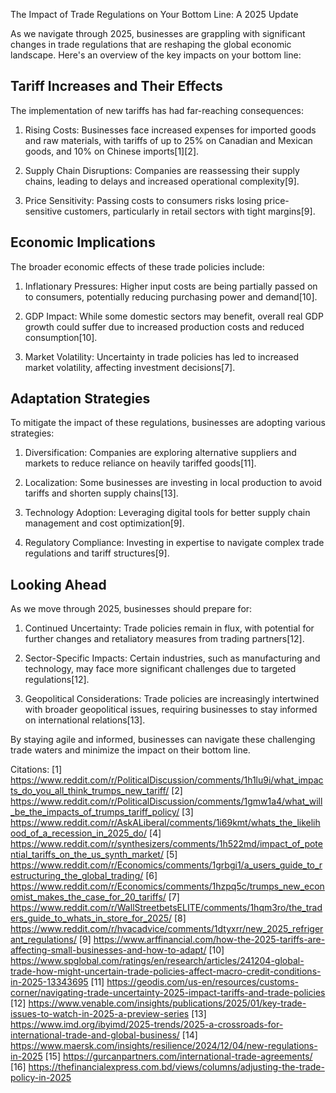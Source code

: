 The Impact of Trade Regulations on Your Bottom Line: A 2025 Update

As we navigate through 2025, businesses are grappling with significant changes in trade regulations that are reshaping the global economic landscape. Here's an overview of the key impacts on your bottom line:

## Tariff Increases and Their Effects

The implementation of new tariffs has had far-reaching consequences:

1. Rising Costs: Businesses face increased expenses for imported goods and raw materials, with tariffs of up to 25% on Canadian and Mexican goods, and 10% on Chinese imports[1][2].

2. Supply Chain Disruptions: Companies are reassessing their supply chains, leading to delays and increased operational complexity[9].

3. Price Sensitivity: Passing costs to consumers risks losing price-sensitive customers, particularly in retail sectors with tight margins[9].

## Economic Implications

The broader economic effects of these trade policies include:

1. Inflationary Pressures: Higher input costs are being partially passed on to consumers, potentially reducing purchasing power and demand[10].

2. GDP Impact: While some domestic sectors may benefit, overall real GDP growth could suffer due to increased production costs and reduced consumption[10].

3. Market Volatility: Uncertainty in trade policies has led to increased market volatility, affecting investment decisions[7].

## Adaptation Strategies

To mitigate the impact of these regulations, businesses are adopting various strategies:

1. Diversification: Companies are exploring alternative suppliers and markets to reduce reliance on heavily tariffed goods[11].

2. Localization: Some businesses are investing in local production to avoid tariffs and shorten supply chains[13].

3. Technology Adoption: Leveraging digital tools for better supply chain management and cost optimization[9].

4. Regulatory Compliance: Investing in expertise to navigate complex trade regulations and tariff structures[9].

## Looking Ahead

As we move through 2025, businesses should prepare for:

1. Continued Uncertainty: Trade policies remain in flux, with potential for further changes and retaliatory measures from trading partners[12].

2. Sector-Specific Impacts: Certain industries, such as manufacturing and technology, may face more significant challenges due to targeted regulations[12].

3. Geopolitical Considerations: Trade policies are increasingly intertwined with broader geopolitical issues, requiring businesses to stay informed on international relations[13].

By staying agile and informed, businesses can navigate these challenging trade waters and minimize the impact on their bottom line.

Citations:
[1] https://www.reddit.com/r/PoliticalDiscussion/comments/1h1lu9i/what_impacts_do_you_all_think_trumps_new_tariff/
[2] https://www.reddit.com/r/PoliticalDiscussion/comments/1gmw1a4/what_will_be_the_impacts_of_trumps_tariff_policy/
[3] https://www.reddit.com/r/AskALiberal/comments/1i69kmt/whats_the_likelihood_of_a_recession_in_2025_do/
[4] https://www.reddit.com/r/synthesizers/comments/1h522md/impact_of_potential_tariffs_on_the_us_synth_market/
[5] https://www.reddit.com/r/Economics/comments/1grbgi1/a_users_guide_to_restructuring_the_global_trading/
[6] https://www.reddit.com/r/Economics/comments/1hzpq5c/trumps_new_economist_makes_the_case_for_20_tariffs/
[7] https://www.reddit.com/r/WallStreetbetsELITE/comments/1hqm3ro/the_traders_guide_to_whats_in_store_for_2025/
[8] https://www.reddit.com/r/hvacadvice/comments/1dtyxrr/new_2025_refrigerant_regulations/
[9] https://www.arffinancial.com/how-the-2025-tariffs-are-affecting-small-businesses-and-how-to-adapt/
[10] https://www.spglobal.com/ratings/en/research/articles/241204-global-trade-how-might-uncertain-trade-policies-affect-macro-credit-conditions-in-2025-13343695
[11] https://geodis.com/us-en/resources/customs-corner/navigating-trade-uncertainty-2025-impact-tariffs-and-trade-policies
[12] https://www.venable.com/insights/publications/2025/01/key-trade-issues-to-watch-in-2025-a-preview-series
[13] https://www.imd.org/ibyimd/2025-trends/2025-a-crossroads-for-international-trade-and-global-business/
[14] https://www.maersk.com/insights/resilience/2024/12/04/new-regulations-in-2025
[15] https://gurcanpartners.com/international-trade-agreements/
[16] https://thefinancialexpress.com.bd/views/columns/adjusting-the-trade-policy-in-2025
